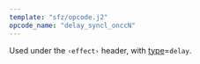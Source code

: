 ```yaml
---
template: "sfz/opcode.j2"
opcode_name: "delay_syncl_onccN"
---
```

Used under the `‹effect›` header, with [type]=`delay`.


[type]: type.md#delay
